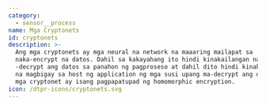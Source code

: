 ```yaml
---
category:
  - sensor__process
name: Mga Cryptonets
id: cryptonets
description: >-
  Ang mga cryptonets ay mga neural na network na maaaring mailapat sa
  naka-encrypt na datos. Dahil sa kakayahang ito hindi kinakailangan na i
  -decrypt ang datos sa panahon ng pagproseso at dahil dito hindi kinakailangan
  na magbigay sa host ng application ng mga susi upang ma-decrypt ang datos. Ang
  mga cryptonet ay isang pagpapatupad ng homomorphic encryption.
icon: /dtpr-icons/cryptonets.svg
---
```


